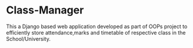 # Class-Manager
This a Django based web application developed as part of OOPs project to efficiently store attendance,marks and timetable of respective class in the School/University.

